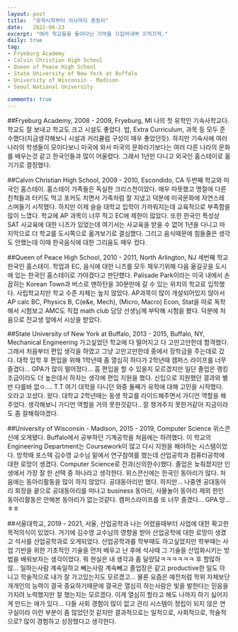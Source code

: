 ```yaml
---
layout: post
title:  "유학시작부터 석사까지 총정리"
date:   2022-06-23
excerpt: "여러 학교들을 돌아다닌 기억을 끄집어내며 끄적끄적."
daily: true
tag:
- Fryeburg Academy
- Calvin Christian High School
- Queen of Peace High School
- State University of New York at Buffalo
- University of Wisconsin - Madison
- Seoul National University

comments: true
---
```



##Fryeburg Academy, 2008 - 2009, Fryeburg, MI
나의 첫 유학인 기숙사학교다. 학교도 잘 보내고 학교도 크고 시설도 좋았다. 밥, Extra Curriculum, 과목 등 모두 준수했다(지금생각해보니 시설과 커리큘럼 구성이 매우 좋았던듯).  하지만 기숙사에 여러나라의 학생들이 모이다보니 미국에 와서 미국의 문화라기보다는 여러 다른 나라의 문화를 배우는것 같고 한국인들과 많이 어울렸다. 그래서 1년만 다니고 외국인 홈스테이로 옮기기로 결정했다.

##Calvin Christian High School, 2009 - 2010, Escondido, CA
두번째 학교와 미국인 홈스테이. 홈스테이 가족들은 독실한 크리스천이었다. 매우 따뜻했고 명절에 다른 친척들과 터키도 먹고 포커도 치면서 가족처럼 잘 지냈고 덕분에 미국문화에 자연스레 스며들기 시작했다. 하지만 이제 슬슬 대학교 입학이 가까워지는데 교육적으로 부족함을 많이 느꼈다. 학교에 AP 과목이 너무 적고 EC에 제한이 많았다. 또한 한국인 특성상 SAT 사교육에 대한 니즈가 있었는데 여기서는 사교육을 받을 수 없어 1년을 다니고 마지막으로 더 학교를 도시쪽으로 옮겨보기로 결심했다. 그리고 음식때문에 힘들줄은 생각도 안했는데 이때 한국음식에 대한 그리움도 매우 컸다.

##Queen of Peace High School, 2010 - 2011, North Arlington, NJ
세번째 학교 한국인 홈스테이. 학업과  EC, 음식에 대한 니즈를 모두 채우기위해 다음 옮길곳을 도시에 있는 한국인 홈스테이로 가야겠다고 판단했다. Palisade Park이라는 미국 내에서 손꼽히는 Korean Town과 버스로 맨하탄을 30분만에 갈 수 있는 위치의 학교로 입학했다. 사립학교지만 학교 수준 자체는 높지 않았다. AP과목이 많이 개설되어있지 않아서 AP calc BC, Physics B, C(e&e, Mech), (Micro, Macro) Econ, Stat을 따로 독학해서 시험보고 AMC도 직접 math club 담당 선생님께 부탁해 시험을 봤다. 덕분에 처음으로 전교생 앞에서 시상을 받았다.

##State University of New York at Buffalo, 2013 - 2015, Buffalo, NY, Mechanical Engineering
가고싶었던 학교에 다 떨어지고 다 고만고만한데 합격했다. 그래서 처음부터 편입 생각을 하였고 그냥 고만고만한데 중에서 장학금을 주는데로 갔다. 대학 입학 후 편입을 위해 1학년때 좀 열심히 하다가 2학년때 캠퍼스 라이프를 너무 즐겼다... GPA가 많이 떨어졌다... 흠 편입을 할 수 있을지 모르겠지만 일단 졸업은 랭킹 조금이라도 더 높은데서 하자는 생각에 편입 지원을 했다. 신입으로 지원했던 결과와 별반 다를바 없ㅇ.... T.T 여기 대학을 다니던 와중 둘째가 유학에 대해 고민을 시작했다. 오라고 꼬셨다. 왔다. 대학교 2학년때는 동생 학교를 라이드해주면서 가디언 역할을 해주었다. 생각해보니 가디언 역할을 거의 못한것같다.. 잘 챙겨주지 못한거같아 지금이라도 좀 잘해줘야겠다. 

##University of Wisconsin - Madison, 2015 - 2019, Computer Science
위스콘신에 오게됐다. Buffalo에서 공부하던 기계공학을 처음에는 하려했다. 이 학교의 Engineering Department는 Coursework이 많고 다시 지원을 해야하는 시스템이었다. 방학때 포스텍 김수영 교수님 밑에서 연구참여를 했는데 산업공학과 컴퓨터공학에 대한 로망이 생겼다. Computer Science로 전과(신의한수)했다. 졸업은 늦춰졌지만 인생에서 가장 잘 한 선택 중 하나라고 생각한다. 위스콘신에는 한국인 동아리가 많다. 처음에는 동아리활동을 많이 하지 않았다. 공대동아리만 했다. 하지만... 나중엔 공대동아리 회장을 끝으로 공대동아리를 떠나고 business 동아리, 사물놀이 동아리 제외 한인 동아리활동은 안해본 동아리가 없는것같다. 캠퍼스라이프를 또 너무 즐겼다... GPA 망... ㅎㅎ

##서울대학교, 2019 - 2021, 서울, 산업공학과
나는 어렸을때부터 사업에 대한 확고한 목적의식이 있었다. 거기에 김수영 교수님의 영향을 받아 산업공학에 대한 로망이 생겼고 석사를 산업공학과로 오게되었다. 산업공학과를 학부때도 하고싶었지만 학부때는 사업 기반을 위한 기초적인 기술을 먼저 배우고 난 후에 석사때 그 기술을 산업화시키는 방법을 배워보자는 생각이었다. 뭐 현실은 내 생각과 좀 달랐닼ㅋㅋㅋㅋㅋㅋ 후 할많하않... 일하는사람 계속일하고 빼는사람 계속빼고 졸업장은 같고 productive한 일도 아니고 학술적으로 내가 잘 가고있는지도 모르겠고... 물론 요즘은 예전처럼 학위 자체보단 개개인의 능력이 결국 중요하기때문에 결국은 열심히 하는사람은 빛을 발한다는 믿음을 가지려 노력했지만 잘 했는지는 모르겠다. 이게 열심히 할라고 해도 나까지 하기 싫어지게 만드는 애가 있다... 다들 사회 경험이 많이 없고 관리 시스템이 정립이 되지 않은 연구실이라 이런 부분이 좀 많았던것 같지만 결과적으로는 일적으로, 사회적으로, 학술적으로? 많이 경험하고 성장했다고 생각한다.

